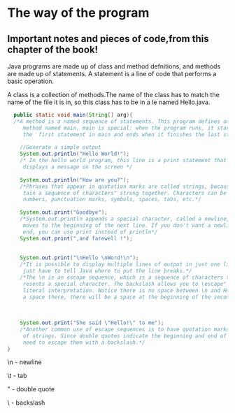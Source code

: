 # The way of the program 
## Important notes and pieces of code,from this chapter of the book!

Java programs are made up of class and method defnitions, and methods are
made up of statements. A statement is a line of code that performs a basic
operation.

A class is a collection of methods.The name of the class has to match the name of the  file it is in,
so this class has to be in a  le named Hello.java.

```java
  public static void main(String[] arg){
  /*A method is a named sequence of statements. This program defines one
     method named main, main is special: when the program runs, it starts at
     the  first statement in main and ends when it finishes the last statement.*/
    
    //Generate a simple output
    System.out.println("Hello World!");      
    /* In the hello world program, this line is a print statement that
     displays a message on the screen */
    
    System.out.println("How are you?");      
    /*Phrases that appear in quotation marks are called strings, because they con-
     tain a sequence of characters" strung together. Characters can be letters,
     numbers, punctuation marks, symbols, spaces, tabs, etc.*/
    
    System.out.print("Goodbye");             
    /*System.out.println appends a special character, called a newline, that
     moves to the beginning of the next line. If you don't want a newline at the
     end, you can use print instead of println*/
    System.out.print(",and farewell !");
    
    
    System.out.print("\nHello \nWord!\n");     
    /*It is possible to display multiple lines of output in just one line of code. You
     just have to tell Java where to put the line breaks.*/
    /*The \n is an escape sequence, which is a sequence of characters that rep-
     resents a special character. The backslash allows you to \escape" the string's
     literal interpretation. Notice there is no space between \n and How. If you add
     a space there, there will be a space at the beginning of the second line.*/
    
    
    
    System.out.print("She said \"Hello!\" to me"); 
    /*Another common use of escape sequences is to have quotation marks inside
     of strings. Since double quotes indicate the beginning and end of strings, you
     need to escape them with a backslash.*/
}
```

\n - newline

\t - tab

\" - double quote

\\ - backslash
